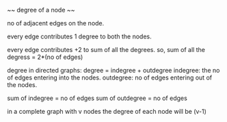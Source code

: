 ~~ degree of a node ~~

no of adjacent edges on the node.

every edge contributes 1 degree to both the nodes.

every edge contributes +2 to sum of all the degrees.
so, sum of all the degress = 2*(no of edges)


degree in directed graphs:
degree = indegree + outdegree
indegree: the no of edges entering into the nodes.
outdegree: no of edges entering out of the nodes.

sum of indegree = no of edges
sum of outdegree = no of edges

in a complete graph with v nodes the degree of each node will be (v-1)
